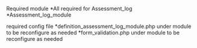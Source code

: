 Required module
*All required for Assessment_log
*Assessment_log_module

required config file
*definition_assessment_log_module.php under module to be reconfigure as needed
*form_validation.php under module to be reconfigure as needed
